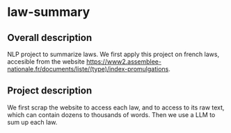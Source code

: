 # law-summary

## Overall description ##
NLP project to summarize laws.
We first apply this project on french laws, accesible from the website https://www2.assemblee-nationale.fr/documents/liste/(type)/index-promulgations.

## Project description ##
We first scrap the website to access each law, and to access to its raw text, which can contain dozens to thousands of words.
Then we use a LLM to sum up each law.

